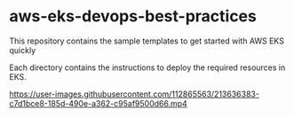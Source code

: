 # aws-eks-devops-best-practices

This repository contains the sample templates to get started with AWS EKS quickly

Each directory contains the instructions to deploy the required resources in EKS.

https://user-images.githubusercontent.com/112865563/213636383-c7d1bce8-185d-490e-a362-c95af9500d66.mp4

